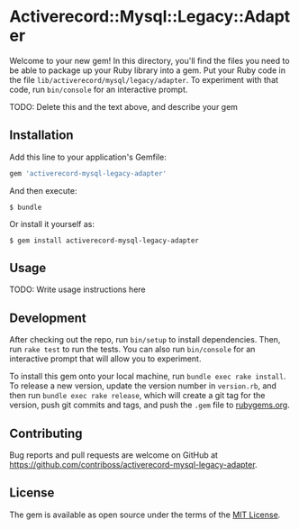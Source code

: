 # Activerecord::Mysql::Legacy::Adapter

Welcome to your new gem! In this directory, you'll find the files you need to be able to package up your Ruby library into a gem. Put your Ruby code in the file `lib/activerecord/mysql/legacy/adapter`. To experiment with that code, run `bin/console` for an interactive prompt.

TODO: Delete this and the text above, and describe your gem

## Installation

Add this line to your application's Gemfile:

```ruby
gem 'activerecord-mysql-legacy-adapter'
```

And then execute:

    $ bundle

Or install it yourself as:

    $ gem install activerecord-mysql-legacy-adapter

## Usage

TODO: Write usage instructions here

## Development

After checking out the repo, run `bin/setup` to install dependencies. Then, run `rake test` to run the tests. You can also run `bin/console` for an interactive prompt that will allow you to experiment.

To install this gem onto your local machine, run `bundle exec rake install`. To release a new version, update the version number in `version.rb`, and then run `bundle exec rake release`, which will create a git tag for the version, push git commits and tags, and push the `.gem` file to [rubygems.org](https://rubygems.org).

## Contributing

Bug reports and pull requests are welcome on GitHub at https://github.com/contriboss/activerecord-mysql-legacy-adapter.


## License

The gem is available as open source under the terms of the [MIT License](http://opensource.org/licenses/MIT).

